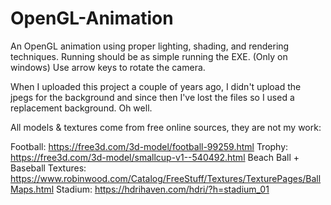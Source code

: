 # OpenGL-Animation
An OpenGL animation using proper lighting, shading, and rendering techniques.
Running should be as simple running the EXE. (Only on windows)
Use arrow keys to rotate the camera.

When I uploaded this project a couple of years ago, I didn't upload the jpegs for the background and since then I've lost the files so I used a replacement background. Oh well.


All models & textures come from free online sources, they are not my work:

Football: https://free3d.com/3d-model/football-99259.html
Trophy: https://free3d.com/3d-model/smallcup-v1--540492.html
Beach Ball + Baseball Textures: https://www.robinwood.com/Catalog/FreeStuff/Textures/TexturePages/BallMaps.html
Stadium: https://hdrihaven.com/hdri/?h=stadium_01
